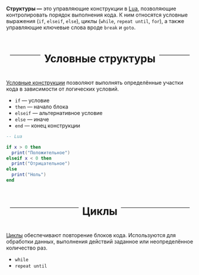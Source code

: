 **Структуры —** это управляющие конструкции в [Lua](Lua.md), позволяющие контролировать порядок выполнения кода. К ним относятся условные выражения (`if`, `elseif`, `else`), циклы (`while`, `repeat until`, `for`), а также управляющие ключевые слова вроде `break` и `goto`.

<div style="display: flex; align-items: center; text-align: center; margin: 20px 0;"> 
<hr style="flex-grow: 1; border: none; border-top: 1px solid #ccc; margin: 0 10px;"> <h1>Условные структуры</h1>
<hr style="flex-grow: 1; border: none; border-top: 1px solid #ccc; margin: 0 10px;"> </div>

[Условные конструкции](https://ru.wikipedia.org/wiki/%D0%92%D0%B5%D1%82%D0%B2%D0%BB%D0%B5%D0%BD%D0%B8%D0%B5_(%D0%BF%D1%80%D0%BE%D0%B3%D1%80%D0%B0%D0%BC%D0%BC%D0%B8%D1%80%D0%BE%D0%B2%D0%B0%D0%BD%D0%B8%D0%B5)) позволяют выполнять определённые участки кода в зависимости от логических условий. 
- `if` — условие
- `then` — начало блока
- `elseif` — альтернативное условие
- `else` — иначе
- `end` — конец конструкции

```lua
-- Lua

if x > 0 then
  print("Положительное")
elseif x < 0 then
  print("Отрицательное")
else
  print("Ноль")
end
```

<div style="display: flex; align-items: center; text-align: center; margin: 20px 0;"> 
<hr style="flex-grow: 1; border: none; border-top: 1px solid #ccc; margin: 0 10px;"> <h1>Циклы</h1>
<hr style="flex-grow: 1; border: none; border-top: 1px solid #ccc; margin: 0 10px;"> </div>

[Циклы](https://ru.wikipedia.org/wiki/%D0%A6%D0%B8%D0%BA%D0%BB_(%D0%BF%D1%80%D0%BE%D0%B3%D1%80%D0%B0%D0%BC%D0%BC%D0%B8%D1%80%D0%BE%D0%B2%D0%B0%D0%BD%D0%B8%D0%B5)) обеспечивают повторение блоков кода. Используются для обработки данных, выполнения действий заданное или неопределённое количество раз.

- `while` 
- `repeat until`

